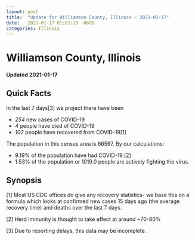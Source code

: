 ```yaml
---
layout: post
title:  "Update for Williamson County, Illinois - 2021-01-17"
date:   2021-01-17 01:01:29 -0600
categories: Illinois
---
```


# Williamson County, Illinois
#### Updated 2021-01-17

## Quick Facts

In the last 7 days[3] we project there have been
- *254* new cases of COVID-19
- *4* people have died of COVID-19
- *102* people have recovered from COVID-19[1]

The population in this census area is 66597. By our calculations:
- 9.19% of the population have had COVID-19.[2]
- 1.53% of the population or 1019.0 people are actively fighting the virus.

## Synopsis




[1] Most US CDC offices do give any recovery statistics- we base this on a formula which looks at confirmed new cases
15 days ago (the average recovery time) and deaths over the last 7 days.

[2] Herd Immunity is thought to take effect at around ~70-80%

[3] Due to reporting delays, this data may be incomplete.
 
    